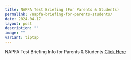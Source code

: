 ```yaml
---
title: NAPFA Test Briefing (For Parents & Students)
permalink: /napfa-briefing-for-parents-students/
date: 2024-04-17
layout: post
description: ""
image: ""
variant: tiptap
---
```

<p>NAPFA Test Briefing Info for Parents &amp; Students <a href="/files/NAPFA_briefing.pdf" rel="noopener noreferrer nofollow" target="_blank">Click Here </a>
</p>